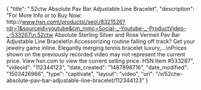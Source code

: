 {
    "title": ".52ctw Absolute Pav Bar Adjustable Line Bracelet",
    "description": "For More Info or to Buy Now: http:\/\/www.hsn.com\/products\/seo\/8321526?rdr=1&sourceid=youtube&cm_mmc=Social-_-Youtube-_-ProductVideo-_-533267\n.52ctw Absolute Sterling Silver and Rose Vermeil Pav Bar Adjustable Line Bracelet\n Accessorizing routine falling off track? Get your jewelry game inline. Elegantly merging tennis bracelet luxury,...\nPrices shown on the previously recorded video may not represent the current price.  View hsn.com to view the current selling price. HSN Item #533267",
    "videoid": "112344123",
    "date_created": "1487898716",
    "date_modified": "1503426966",
    "type": "captivate",
    "layout": "video",
    "url": "\/v\/52ctw-absolute-pav-bar-adjustable-line-bracelet\/112344123"
}